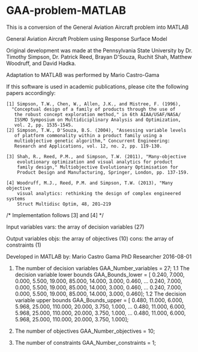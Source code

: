 # GAA-problem-MATLAB
This is a conversion of the General Aviation Aircraft problem into MATLAB

General Aviation Aircraft Problem using Response Surface Model
 
Original development was made at the Pennsylvania State University by
Dr. Timothy Simpson, Dr. Patrick Reed, Brayan D'Souza, Ruchit Shah,
Matthew Woodruff, and David Hadka.  

Adaptation to MATLAB was performed by Mario Castro-Gama

If this software is used in
academic publications, please cite the following papers accordingly:

    [1] Simpson, T.W., Chen, W., Allen, J.K., and Mistree, F. (1996),
      "Conceptual design of a family of products through the use of
       the robust concept exploration method," in 6th AIAA/USAF/NASA/
       ISSMO Symposium on Multidiciplinary Analysis and Optimization,
       vol. 2, pp. 1535-1545. 
    [2] Simpson, T.W., D'Souza, B.S. (2004), "Assessing variable levels
       of platform commonality within a product family using a
       multiobjective genetic algorithm," Concurrent Engineering:
       Research and Applications, vol. 12, no. 2, pp. 119-130.
 
    [3] Shah, R., Reed, P.M., and Simpson, T.W. (2011), "Many-objective
        evolutionary optimization and visual analytics for product
        family design," Multiobjective Evolutionary Optimisation for
        Product Design and Manufacturing, Springer, London, pp. 137-159.
   
    [4] Woodruff, M.J., Reed, P.M. and Simpson, T.W. (2013), "Many objective 
        visual analytics: rethinking the design of complex engineered systems 
        Struct Multidisc Optim, 48, 201–219

/* Implementation follows [3] and [4] */

 Input variables
   vars: the array of decision variables (27)

 Output variables
   objs: the array of objectives (10)
   cons: the array of constraints (1)

  Developed in MATLAB by:
  Mario Castro Gama
  PhD Researcher
  2016-08-01

  

1. The number of decision variables
 GAA_Number_variables = 27;
 1.1 The decision variable lower bounds
 GAA_Bounds_lower = [ 0.240, 7.000, 0.000, 5.500, 19.000, 85.000, 14.000, 3.000, 0.460, ...
    0.240, 7.000, 0.000, 5.500, 19.000, 85.000, 14.000, 3.000, 0.460, ...
    0.240, 7.000, 0.000, 5.500, 19.000, 85.000, 14.000, 3.000, 0.460];
 1.2 The decision variable upper bounds
  GAA_Bounds_upper = [ 0.480, 11.000, 6.000, 5.968, 25.000, 110.000, 20.000, 3.750, 1.000, ...
    0.480, 11.000, 6.000, 5.968, 25.000, 110.000, 20.000, 3.750, 1.000, ...
    0.480, 11.000, 6.000, 5.968, 25.000, 110.000, 20.000, 3.750, 1.000];

2. The number of objectives
 GAA_Number_objectives = 10;

3. The number of constraints
 GAA_Number_constraints = 1;

